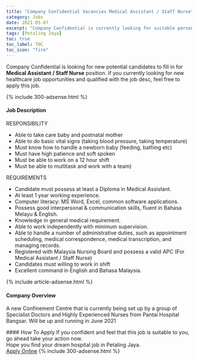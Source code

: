 ```yaml
---
title: "Company Confidential Vacancies Medical Assistant / Staff Nurse" 
category: Jobs 
date: 2021-05-07 
excerpt: "Company Confidential is currently looking for suitable person to fill in the Medical Assistant / Staff Nurse which positioned at Petaling Jaya" 
tags: [Petaling Jaya] 
toc: true 
toc_label: TOC 
toc_icon: "fire" 
--- 
```


<p>Company Confidential is looking for new potential candidates to fill in for <b>Medical Assistant / Staff Nurse</b> position. If you currently looking for new healthcare job opportunities and qualified with the job desc, feel free to apply this job.
</p>{% include 300-adsense.html %} 
<div><div><h4>Job Description</h4></div><div><div><span><div><p>RESPONSIBILITY</p><ul><li>Able to take care baby and postnatal mother</li><li>Able to do basic vital signs (taking blood pressure, taking temperature)</li><li>Must know how to handle a newborn baby (feeding, bathing etc)</li><li>Must have high patience and soft spoken</li><li>Must be able to work on a 12 hour shift</li><li>Must be able to multitask and work with a team)</li></ul><p>REQUIREMENTS</p><ul><li>Candidate must possess at least a Diploma in Medical Assistant.</li><li>At least 1 year working experience.</li><li>Computer literacy: MS Word, Excel, common software applications.</li><li>Possess good interpersonal &amp; communication skills, fluent in Bahasa Melayu &amp; English.</li><li>Knowledge in general medical requirement.</li><li>Able to work independently with minimum supervision.</li><li>Able to handle a number of administrative duties, such as appointment scheduling, medical correspondence, medical transcription, and managing records.</li><li>Registered with Malaysia Nursing Board and possess a valid APC (For Medical Assistant / Staff Nurse)</li><li>Candidates must willing to work in shift&#160;</li><li>Excellent command&#160;in English and Bahasa Malaysia.</li></ul></div></span></div></div></div> 
{% include article-adsense.html %} 
<div><div><h4>Company Overview</h4></div><div><div><span><div><p>A new Confinement Centre that is currently being set up by a group of Specialist Doctors and Highly Experienced Nurses from Pantai Hospital Bangsar. Will be up and running in June 2021</p></div></span></div></div></div> 
#### How To Apply 
If you confident and feel that this job is suitable to you, go ahead take your action now. <br/> 
Hope you find your dream hospital job in Petaling Jaya. <br/> 
<a href="https://www.jobstreet.com.my/en/job/medical-assistant-staff-nurse-4560118?jobId=jobstreet-my-job-4560118" class="btn btn--warning" target="_blank" rel="nofollow noopenner">Apply Online</a> 
{% include 300-adsense.html %} 